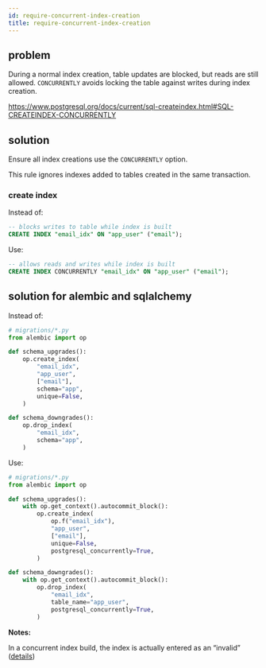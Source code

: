 ```yaml
---
id: require-concurrent-index-creation
title: require-concurrent-index-creation
---
```


## problem

During a normal index creation, table updates are blocked, but reads are still allowed. `CONCURRENTLY` avoids locking the table against writes during index creation.

<https://www.postgresql.org/docs/current/sql-createindex.html#SQL-CREATEINDEX-CONCURRENTLY>

## solution

Ensure all index creations use the `CONCURRENTLY` option.

This rule ignores indexes added to tables created in the same transaction.

### create index

Instead of:

```sql
-- blocks writes to table while index is built
CREATE INDEX "email_idx" ON "app_user" ("email");
```

Use:

```sql
-- allows reads and writes while index is built
CREATE INDEX CONCURRENTLY "email_idx" ON "app_user" ("email");
```


## solution for alembic and sqlalchemy

Instead of:

```python
# migrations/*.py
from alembic import op

def schema_upgrades():
    op.create_index(
        "email_idx",
        "app_user",
        ["email"],
        schema="app",
        unique=False,
    )

def schema_downgrades():
    op.drop_index(
        "email_idx",
        schema="app",
    )
```

Use:

```python
# migrations/*.py
from alembic import op

def schema_upgrades():
    with op.get_context().autocommit_block():
        op.create_index(
            op.f("email_idx"),
            "app_user",
            ["email"],
            unique=False,
            postgresql_concurrently=True,
        )

def schema_downgrades():
    with op.get_context().autocommit_block():
        op.drop_index(
            "email_idx",
            table_name="app_user",
            postgresql_concurrently=True,
        )
```

**Notes:**

In a concurrent index build, the index is actually entered as an “invalid” 
([details](https://www.postgresql.org/docs/current/sql-createindex.html#:~:text=In%20a%20concurrent%20index%20build,modified%20the%20table%20to%20terminate.))
